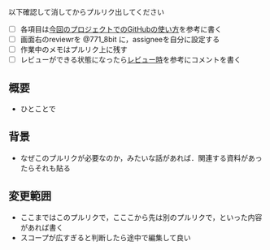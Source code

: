 以下確認して消してからプルリク出してください
- [ ] 各項目は[今回のプロジェクトでのGitHubの使い方](/how_to_use_github.md)を参考に書く
- [ ] 画面右のreviewrを @771_8bit に，assigneeを自分に設定する
- [ ] 作業中のメモはプルリク上に残す
- [ ] レビューができる状態になったら[レビュー時](/how_to_use_github.md#レビュー時)を参考にコメントを書く

## 概要
- ひとことで
## 背景
  - なぜこのプルリクが必要なのか，みたいな話があれば．関連する資料があったらそれも貼る
## 変更範囲
- ここまではこのプルリクで，こここから先は別のプルリクで，といった内容があれば書く
- スコープが広すぎると判断したら途中で編集して良い
